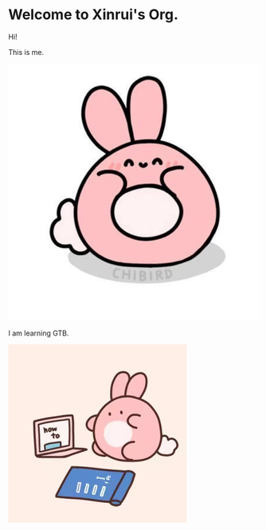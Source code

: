 # Welcome to Xinrui's Org.
Hi!

This is me.

![rabbit](https://github.com/gtb-2022-chen-xinrui/.github/blob/master/image/pic2.jpg)

I am learning GTB.

![rabbit2](https://github.com/gtb-2022-chen-xinrui/.github/blob/master/image/pic.jpg)